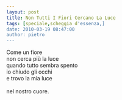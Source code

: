 ```yaml
---
layout: post
title: Non Tutti I Fiori Cercano La Luce
tags: [speciale,scheggia d'essenza,]
date: 2010-03-19 08:47:00
author: pietro
---
```

Come un fiore<br/>non cerca più la luce<br/>quando tutto sembra spento<br/>io chiudo gli occhi<br/>e trovo la mia luce<br/><br/>nel nostro cuore.
